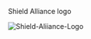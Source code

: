 Shield Alliance logo

![Shield-Aliiance-Logo](https://github.com/aledemelo/shield-brand/assets/109806375/6929dd7b-c0ee-4651-a78e-e112ae963d60)
